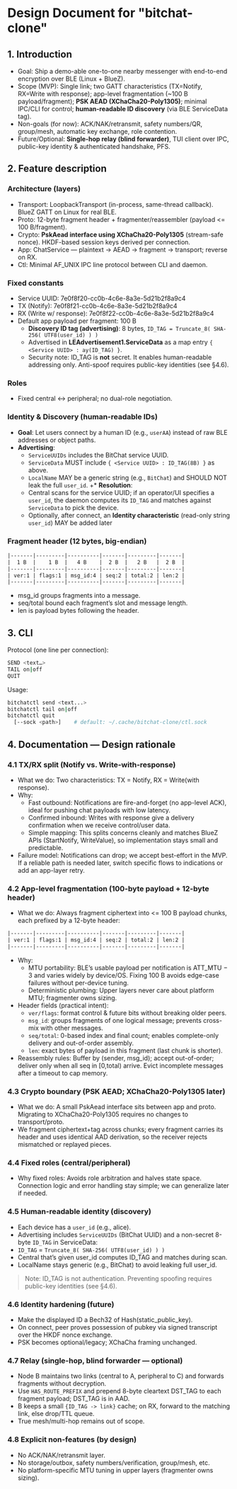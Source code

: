 # Design Document for "bitchat-clone"

## 1. Introduction

* Goal: Ship a demo-able one-to-one nearby messenger with end-to-end encryption over BLE (Linux + BlueZ).
* Scope (MVP): Single link; two GATT characteristics (TX=Notify, RX=Write with response); app-level fragmentation (~100 B payload/fragment); **PSK AEAD (XChaCha20-Poly1305)**; minimal IPC/CLI for control; **human-readable ID discovery** (via BLE ServiceData tag).
* Non-goals (for now): ACK/NAK/retransmit, safety numbers/QR, group/mesh, automatic key exchange, role contention.
* Future/Optional: **Single-hop relay (blind forwarder)**, TUI client over IPC, public-key identity & authenticated handshake, PFS.

## 2. Feature description

### Architecture (layers)

* Transport: LoopbackTransport (in-process, same-thread callback). BlueZ GATT on Linux for real BLE.
* Proto: 12-byte fragment header + fragmenter/reassembler (payload <= 100 B/fragment).
* Crypto: **PskAead interface using XChaCha20-Poly1305** (stream-safe nonce). HKDF-based session keys derived per connection.
* App: ChatService — plaintext -> AEAD -> fragment -> transport; reverse on RX.
* Ctl: Minimal AF_UNIX IPC line protocol between CLI and daemon.

### Fixed constants

* Service UUID: 7e0f8f20-cc0b-4c6e-8a3e-5d21b2f8a9c4
* TX (Notify): 7e0f8f21-cc0b-4c6e-8a3e-5d21b2f8a9c4
* RX (Write w/ response): 7e0f8f22-cc0b-4c6e-8a3e-5d21b2f8a9c4
* Default app payload per fragment: 100 B
  * **Discovery ID tag (advertising)**: 8 bytes, `ID_TAG = Truncate_8( SHA-256( UTF8(user_id) ) )`
  * Advertised in **LEAdvertisement1.ServiceData** as a map entry `{ <Service UUID> : ay(ID_TAG) }`.
  * Security note: ID_TAG is **not** secret. It enables human-readable addressing only. Anti-spoof requires public-key identities (see §4.6).


### Roles

* Fixed central <-> peripheral; no dual-role negotiation.

### Identity & Discovery (human-readable IDs)

* **Goal**: Let users connect by a human ID (e.g., `userAA`) instead of raw BLE addresses or object paths.
* **Advertising**:
  * `ServiceUUIDs` includes the BitChat service UUID.
  * `ServiceData` MUST include `{ <Service UUID> : ID_TAG(8B) }` as above.
  * `LocalName` MAY be a generic string (e.g., `BitChat`) and SHOULD NOT leak the full `user_id`.
+* **Resolution**:
  * Central scans for the service UUID; if an operator/UI specifies a `user_id`, the daemon computes its `ID_TAG` and matches against `ServiceData` to pick the device.
  * Optionally, after connect, an **Identity characteristic** (read-only string `user_id`) MAY be added later

### Fragment header (12 bytes, big-endian)

```txt
|-------|---------|----------|-------|---------|-------|
|  1 B  |    1 B  |   4 B    |  2 B  |   2 B   |  2 B  |
|-------|---------|----------|-------|---------|-------|
| ver:1 | flags:1 | msg_id:4 | seq:2 | total:2 | len:2 |
|-------|---------|----------|-------|---------|-------|
```

* msg_id groups fragments into a message.
* seq/total bound each fragment’s slot and message length.
* len is payload bytes following the header.

## 3. CLI

Protocol (one line per connection):

```bash
SEND <text…>
TAIL on|off
QUIT
```

Usage:
```bash
bitchatctl send <text...>
bitchatctl tail on|off
bitchatctl quit
  [--sock <path>]    # default: ~/.cache/bitchat-clone/ctl.sock
```

## 4. Documentation — Design rationale

### 4.1 TX/RX split (Notify vs. Write-with-response)

* What we do: Two characteristics: TX = Notify, RX = Write(with response).
* Why:
  * Fast outbound: Notifications are fire-and-forget (no app-level ACK), ideal for pushing chat payloads with low latency.
  * Confirmed inbound: Writes with response give a delivery confirmation when we receive control/user data.
  * Simple mapping: This splits concerns cleanly and matches BlueZ APIs (StartNotify, WriteValue), so implementation stays small and predictable.
* Failure model: Notifications can drop; we accept best-effort in the MVP. If a reliable path is needed later, switch specific flows to indications or add an app-layer retry.

### 4.2 App-level fragmentation (100-byte payload + 12-byte header)

* What we do: Always fragment ciphertext into <= 100 B payload chunks, each prefixed by a 12-byte header:

```txt
|-------|---------|----------|-------|---------|-------|
| ver:1 | flags:1 | msg_id:4 | seq:2 | total:2 | len:2 |
|-------|---------|----------|-------|---------|-------|
```

* Why:
  * MTU portability: BLE’s usable payload per notification is ATT_MTU − 3 and varies widely by device/OS. Fixing 100 B avoids edge-case failures without per-device tuning.
  * Deterministic plumbing: Upper layers never care about platform MTU; fragmenter owns sizing.
* Header fields (practical intent):
  * `ver/flags`: format control & future bits without breaking older peers.
  * `msg_id`: groups fragments of one logical message; prevents cross-mix with other messages.
  * `seq/total`: 0-based index and final count; enables complete-only delivery and out-of-order assembly.
  * `len`: exact bytes of payload in this fragment (last chunk is shorter).
* Reassembly rules: Buffer by (sender, msg_id); accept out-of-order; deliver only when all seq in [0,total) arrive. Evict incomplete messages after a timeout to cap memory.

### 4.3 Crypto boundary (PSK AEAD; XChaCha20-Poly1305 later)

* What we do: A small PskAead interface sits between app and proto. Migrating to XChaCha20-Poly1305 requires no changes to transport/proto.
* We fragment ciphertext+tag across chunks; every fragment carries its header and uses identical AAD derivation, so the receiver rejects mismatched or replayed pieces.

### 4.4 Fixed roles (central/peripheral)

* Why fixed roles: Avoids role arbitration and halves state space. Connection logic and error handling stay simple; we can generalize later if needed.

### 4.5 Human-readable identity (discovery)

* Each device has a `user_id` (e.g., alice).
* Advertising includes `ServiceUUIDs` (BitChat UUID) and a non-secret 8-byte `ID_TAG` in ServiceData:
* `ID_TAG` = `Truncate_8( SHA-256( UTF8(user_id) ) )`
* Central that’s given user_id computes ID_TAG and matches during scan.
* LocalName stays generic (e.g., BitChat) to avoid leaking full user_id.

> Note: ID_TAG is not authentication. Preventing spoofing requires public-key identities (see §4.6).

### 4.6 Identity hardening (future)

* Make the displayed ID a Bech32 of Hash(static_public_key).
* On connect, peer proves possession of pubkey via signed transcript over the HKDF nonce exchange.
* PSK becomes optional/legacy; XChaCha framing unchanged.

### 4.7 Relay (single-hop, blind forwarder — optional)

* Node B maintains two links (central to A, peripheral to C) and forwards fragments without decryption.
* Use `HAS_ROUTE_PREFIX` and prepend 8-byte cleartext DST_TAG to each fragment payload; DST_TAG is in AAD.
* B keeps a small `{ID_TAG -> link}` cache; on RX, forward to the matching link, else drop/TTL queue.
* True mesh/multi-hop remains out of scope.

### 4.8 Explicit non-features (by design)

* No ACK/NAK/retransmit layer.
* No storage/outbox, safety numbers/verification, group/mesh, etc.
* No platform-specific MTU tuning in upper layers (fragmenter owns sizing).

